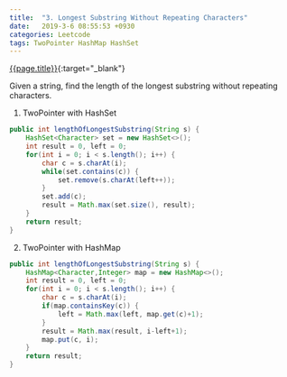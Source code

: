 ```yaml
---
title:  "3. Longest Substring Without Repeating Characters"
date:   2019-3-6 08:55:53 +0930
categories: Leetcode
tags: TwoPointer HashMap HashSet
---
```


[{{page.title}}](https://leetcode.com/problems/longest-substring-without-repeating-characters/){:target="_blank"}

Given a string, find the length of the longest substring without repeating characters.

1. TwoPointer with HashSet

```java
public int lengthOfLongestSubstring(String s) {
    HashSet<Character> set = new HashSet<>();
    int result = 0, left = 0;
    for(int i = 0; i < s.length(); i++) {
        char c = s.charAt(i);
        while(set.contains(c)) {
            set.remove(s.charAt(left++));
        }
        set.add(c);
        result = Math.max(set.size(), result);
    }
    return result;
}
```

2. TwoPointer with HashMap

```java
public int lengthOfLongestSubstring(String s) {
    HashMap<Character,Integer> map = new HashMap<>();
    int result = 0, left = 0;
    for(int i = 0; i < s.length(); i++) {
        char c = s.charAt(i);
        if(map.containsKey(c)) {
            left = Math.max(left, map.get(c)+1);
        }
        result = Math.max(result, i-left+1);
        map.put(c, i);
    }
    return result;
}
```
